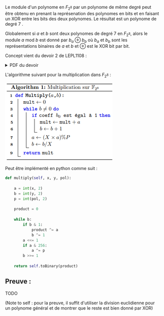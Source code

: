 Le module d'un polynome en $F_{2^8}$ par un polynome de même degré peut être obtenu en prenant la représenation des polynomes en bits et en faisant un XOR entre les bits des deux polynomes. Le résultat est un polynome de degré $7$ .

Globalement si $a$ et $b$ sont deux polynomes de degré $7$ en $F_{2^8}$, alors le module $a \text{ mod } b$ est donné par $b_a \oplus b_b$ où $b_a$ et $b_b$ sont les représentations binaires de $a$ et $b$ et $\oplus$ est le XOR bit par bit.

Concept vient du devoir 2 de LEPL1108 :
<details>
<summary>PDF du devoir</summary>
<div>
<object data="./devoir2.pdf" type="application/pdf" style="height:100vh;width:100%">
</object>
</div>
</details>

L'algorithme suivant pour la multiplication dans $F_{2^8}$ :
<p><img src="./algo.png" alt="Algo" /></p>

Peut être implémenté en python comme suit :
```python
def multiply(self, x, y, pol):

    a = int(x, 2)
    b = int(y, 2)
    p = int(pol, 2)

    product = 0

    while b:
        if b & 1:
            product ^= a
            b ^= 1
        a <<= 1
        if a & 256:
            a ^= p
        b >>= 1

    return self.toBinary(product)
```

## Preuve :
TODO

(Note to self : pour la preuve, il suffit d'utiliser la division euclidienne pour un polynome général et de montrer que le reste est bien donné par XOR)